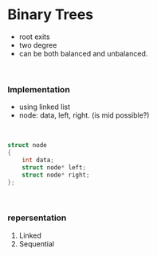 # Binary Trees
- root exits
- two degree 
- can be both balanced and unbalanced.
<br>

### Implementation
* using linked list
* node: data, left, right. (is mid possible?)
<br>

```c
struct node
{
    int data;
    struct node* left;
    struct node* right;
};
```
<br>

### repersentation
1. Linked 
2. Sequential


